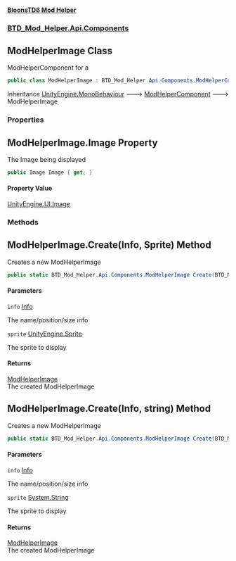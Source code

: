 #### [BloonsTD6 Mod Helper](README.md 'README')
### [BTD_Mod_Helper.Api.Components](README.md#BTD_Mod_Helper.Api.Components 'BTD_Mod_Helper.Api.Components')

## ModHelperImage Class

ModHelperComponent for a

```csharp
public class ModHelperImage : BTD_Mod_Helper.Api.Components.ModHelperComponent
```

Inheritance [UnityEngine.MonoBehaviour](https://docs.microsoft.com/en-us/dotnet/api/UnityEngine.MonoBehaviour 'UnityEngine.MonoBehaviour') &#129106; [ModHelperComponent](BTD_Mod_Helper.Api.Components.ModHelperComponent.md 'BTD_Mod_Helper.Api.Components.ModHelperComponent') &#129106; ModHelperImage
### Properties

<a name='BTD_Mod_Helper.Api.Components.ModHelperImage.Image'></a>

## ModHelperImage.Image Property

The Image being displayed

```csharp
public Image Image { get; }
```

#### Property Value
[UnityEngine.UI.Image](https://docs.microsoft.com/en-us/dotnet/api/UnityEngine.UI.Image 'UnityEngine.UI.Image')
### Methods

<a name='BTD_Mod_Helper.Api.Components.ModHelperImage.Create(BTD_Mod_Helper.Api.Components.Info,Sprite)'></a>

## ModHelperImage.Create(Info, Sprite) Method

Creates a new ModHelperImage

```csharp
public static BTD_Mod_Helper.Api.Components.ModHelperImage Create(BTD_Mod_Helper.Api.Components.Info info, Sprite sprite);
```
#### Parameters

<a name='BTD_Mod_Helper.Api.Components.ModHelperImage.Create(BTD_Mod_Helper.Api.Components.Info,Sprite).info'></a>

`info` [Info](BTD_Mod_Helper.Api.Components.Info.md 'BTD_Mod_Helper.Api.Components.Info')

The name/position/size info

<a name='BTD_Mod_Helper.Api.Components.ModHelperImage.Create(BTD_Mod_Helper.Api.Components.Info,Sprite).sprite'></a>

`sprite` [UnityEngine.Sprite](https://docs.microsoft.com/en-us/dotnet/api/UnityEngine.Sprite 'UnityEngine.Sprite')

The sprite to display

#### Returns
[ModHelperImage](BTD_Mod_Helper.Api.Components.ModHelperImage.md 'BTD_Mod_Helper.Api.Components.ModHelperImage')  
The created ModHelperImage

<a name='BTD_Mod_Helper.Api.Components.ModHelperImage.Create(BTD_Mod_Helper.Api.Components.Info,string)'></a>

## ModHelperImage.Create(Info, string) Method

Creates a new ModHelperImage

```csharp
public static BTD_Mod_Helper.Api.Components.ModHelperImage Create(BTD_Mod_Helper.Api.Components.Info info, string sprite);
```
#### Parameters

<a name='BTD_Mod_Helper.Api.Components.ModHelperImage.Create(BTD_Mod_Helper.Api.Components.Info,string).info'></a>

`info` [Info](BTD_Mod_Helper.Api.Components.Info.md 'BTD_Mod_Helper.Api.Components.Info')

The name/position/size info

<a name='BTD_Mod_Helper.Api.Components.ModHelperImage.Create(BTD_Mod_Helper.Api.Components.Info,string).sprite'></a>

`sprite` [System.String](https://docs.microsoft.com/en-us/dotnet/api/System.String 'System.String')

The sprite to display

#### Returns
[ModHelperImage](BTD_Mod_Helper.Api.Components.ModHelperImage.md 'BTD_Mod_Helper.Api.Components.ModHelperImage')  
The created ModHelperImage